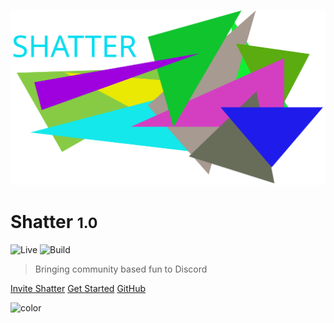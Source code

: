 <!-- docs/_coverpage.md -->

![logo](_media/icon.svg)

# Shatter <small>1.0</small>
![Live](https://github.com/Soyvolon/Shatter/workflows/Live/badge.svg) ![Build](https://github.com/Soyvolon/Shatter/workflows/Build/badge.svg)
> Bringing community based fun to Discord

[Invite Shatter](https://discord.com/oauth2/authorize?client_id=755597498843922454&scope=bot&permissions=3468358)
[Get Started](#shatter)
[GitHub](https://github.com/Soyvolon/Shatter)

<!-- background color -->
![color](#191c1c)